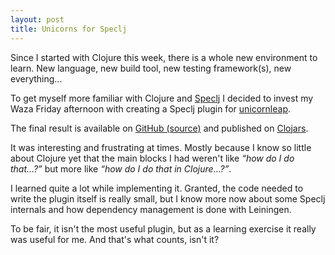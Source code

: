 ```yaml
---
layout: post
title: Unicorns for Speclj
---
```


Since I started with Clojure this week, there is a whole new environment to learn. New language, new build tool, new testing framework(s), new everything...

To get myself more familiar with Clojure and [Speclj](http://speclj.com) I decided to invest my Waza Friday afternoon with creating a Speclj plugin for [unicornleap](https://github.com/KevinLiddle/unicornleap).

The final result is available on [GitHub (source)](https://github.com/christophgockel/speclj-unicornleap) and published on [Clojars](https://clojars.org/speclj-unicornleap).

It was interesting and frustrating at times. Mostly because I know so little about Clojure yet that the main blocks I had weren't like _&ldquo;how do I do that&hellip;?&rdquo;_ but more like _&ldquo;how do I do that in Clojure&hellip;?&rdquo;_.

I learned quite a lot while implementing it. Granted, the code needed to write the plugin itself is really small, but I know more now about some Speclj internals and how dependency management is done with Leiningen.

To be fair, it isn't the most useful plugin, but as a learning exercise it really was useful for me. And that's what counts, isn't it?

